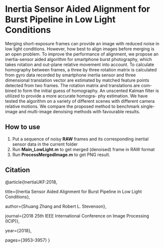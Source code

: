 # Inertia Sensor Aided Alignment for Burst Pipeline in Low Light Conditions

Merging short-exposure frames can provide an image with reduced noise in low light conditions. However, how best to align images before merging is an open problem. To improve the performance of alignment, we propose an inertia-sensor aided algorithm for smartphone burst photography, which takes rotation and out-plane relative movement into account. To calculate homography between frames, a three by three rotation matrix is calculated from gyro data recorded by smartphone inertia sensor and three dimensional translation vector are estimated by matched feature points detected from two frames. The rotation matrix and translations are com- bined to form the initial guess of homography. An unscented Kalman filter is utilized to provide a more accurate homogra- phy estimation. We have tested the algorithm on a variety of different scenes with different camera relative motions. We compare the proposed method to benchmark single-image and multi-image denoising methods with favourable results.

## How to use
1. Put a sequence of noisy **RAW** frames and its corresponding inertial sensor data in the current folder
2. Run **Main_LowLight.m** to get merged (denoised) frame in RAW format
3. Run **ProcessMergedImage.m** to get PNG result.

## Citation
@article{InertiaUKF:2018,

  title={Inertia Sensor Aided Alignment for Burst Pipeline in Low Light Conditions},
  
  author={Shuang Zhang and Robert L. Stevenson},
  
  journal={2018 25th IEEE International Conference on Image Processing (ICIP)},
  
  year={2018},
  
  pages={3953-3957}
}
